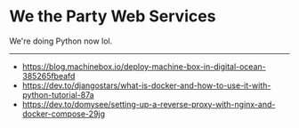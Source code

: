 # We the Party Web Services

We're doing Python now lol.

---

* https://blog.machinebox.io/deploy-machine-box-in-digital-ocean-385265fbeafd
* https://dev.to/djangostars/what-is-docker-and-how-to-use-it-with-python-tutorial-87a
* https://dev.to/domysee/setting-up-a-reverse-proxy-with-nginx-and-docker-compose-29jg